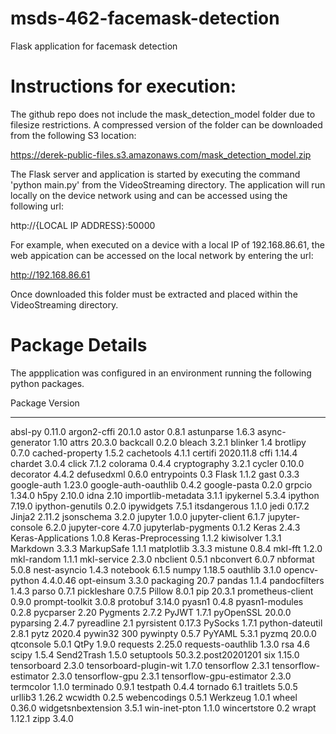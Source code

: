 # msds-462-facemask-detection
 Flask application for facemask detection

# Instructions for execution: 

The github repo does not include the mask_detection_model folder due to filesize restrictions. A compressed version of the folder can be downloaded from the following S3 location:

https://derek-public-files.s3.amazonaws.com/mask_detection_model.zip

The Flask server and application is started by executing the command 'python main.py' from the VideoStreaming directory. The application will run locally on the device network using and can be accessed using the following url:

http://{LOCAL IP ADDRESS}:50000

For example, when executed on a device with a local IP of 192.168.86.61, the web appication can be accessed on the local network by entering the  url:

http://192.168.86.61

Once downloaded this folder must be extracted and placed within the VideoStreaming directory. 

# Package Details

The appplication was configured in an environment running the following python packages. 



Package                  Version
------------------------ -------------------
absl-py                  0.11.0
argon2-cffi              20.1.0
astor                    0.8.1
astunparse               1.6.3
async-generator          1.10
attrs                    20.3.0
backcall                 0.2.0
bleach                   3.2.1
blinker                  1.4
brotlipy                 0.7.0
cached-property          1.5.2
cachetools               4.1.1
certifi                  2020.11.8
cffi                     1.14.4
chardet                  3.0.4
click                    7.1.2
colorama                 0.4.4
cryptography             3.2.1
cycler                   0.10.0
decorator                4.4.2
defusedxml               0.6.0
entrypoints              0.3
Flask                    1.1.2
gast                     0.3.3
google-auth              1.23.0
google-auth-oauthlib     0.4.2
google-pasta             0.2.0
grpcio                   1.34.0
h5py                     2.10.0
idna                     2.10
importlib-metadata       3.1.1
ipykernel                5.3.4
ipython                  7.19.0
ipython-genutils         0.2.0
ipywidgets               7.5.1
itsdangerous             1.1.0
jedi                     0.17.2
Jinja2                   2.11.2
jsonschema               3.2.0
jupyter                  1.0.0
jupyter-client           6.1.7
jupyter-console          6.2.0
jupyter-core             4.7.0
jupyterlab-pygments      0.1.2
Keras                    2.4.3
Keras-Applications       1.0.8
Keras-Preprocessing      1.1.2
kiwisolver               1.3.1
Markdown                 3.3.3
MarkupSafe               1.1.1
matplotlib               3.3.3
mistune                  0.8.4
mkl-fft                  1.2.0
mkl-random               1.1.1
mkl-service              2.3.0
nbclient                 0.5.1
nbconvert                6.0.7
nbformat                 5.0.8
nest-asyncio             1.4.3
notebook                 6.1.5
numpy                    1.18.5
oauthlib                 3.1.0
opencv-python            4.4.0.46
opt-einsum               3.3.0
packaging                20.7
pandas                   1.1.4
pandocfilters            1.4.3
parso                    0.7.1
pickleshare              0.7.5
Pillow                   8.0.1
pip                      20.3.1
prometheus-client        0.9.0
prompt-toolkit           3.0.8
protobuf                 3.14.0
pyasn1                   0.4.8
pyasn1-modules           0.2.8
pycparser                2.20
Pygments                 2.7.2
PyJWT                    1.7.1
pyOpenSSL                20.0.0
pyparsing                2.4.7
pyreadline               2.1
pyrsistent               0.17.3
PySocks                  1.7.1
python-dateutil          2.8.1
pytz                     2020.4
pywin32                  300
pywinpty                 0.5.7
PyYAML                   5.3.1
pyzmq                    20.0.0
qtconsole                5.0.1
QtPy                     1.9.0
requests                 2.25.0
requests-oauthlib        1.3.0
rsa                      4.6
scipy                    1.5.4
Send2Trash               1.5.0
setuptools               50.3.2.post20201201
six                      1.15.0
tensorboard              2.3.0
tensorboard-plugin-wit   1.7.0
tensorflow               2.3.1
tensorflow-estimator     2.3.0
tensorflow-gpu           2.3.1
tensorflow-gpu-estimator 2.3.0
termcolor                1.1.0
terminado                0.9.1
testpath                 0.4.4
tornado                  6.1
traitlets                5.0.5
urllib3                  1.26.2
wcwidth                  0.2.5
webencodings             0.5.1
Werkzeug                 1.0.1
wheel                    0.36.0
widgetsnbextension       3.5.1
win-inet-pton            1.1.0
wincertstore             0.2
wrapt                    1.12.1
zipp                     3.4.0
